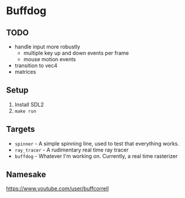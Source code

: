 # Buffdog

## TODO
* handle input more robustly
	* multiple key up and down events per frame
	* mouse motion events
* transition to vec4
* matrices

## Setup

1. Install SDL2
1. `make run`

## Targets
* `spinner` - A simple spinning line, used to test that everything works.
* `ray_tracer` - A rudimentary real time ray tracer
* `buffdog` - Whatever I'm working on.  Currently, a real time rasterizer

## Namesake

https://www.youtube.com/user/buffcorrell
